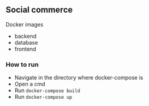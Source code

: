 ## Social commerce ##

Docker images 

- backend
- database
- frontend

### How to run ###
- Navigate in the directory where docker-compose is
- Open a cmd
- Run `docker-compose build`
- Run `docker-compose up`
